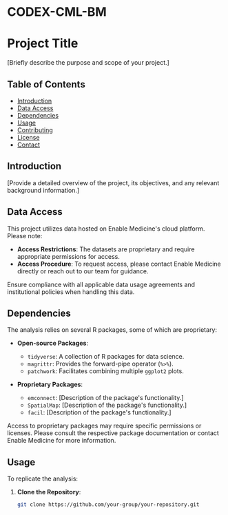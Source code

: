 # CODEX-CML-BM

# Project Title

[Briefly describe the purpose and scope of your project.]

## Table of Contents

- [Introduction](#introduction)
- [Data Access](#data-access)
- [Dependencies](#dependencies)
- [Usage](#usage)
- [Contributing](#contributing)
- [License](#license)
- [Contact](#contact)

## Introduction

[Provide a detailed overview of the project, its objectives, and any relevant background information.]

## Data Access

This project utilizes data hosted on Enable Medicine's cloud platform. Please note:

- **Access Restrictions**: The datasets are proprietary and require appropriate permissions for access.
- **Access Procedure**: To request access, please contact Enable Medicine directly or reach out to our team for guidance.

Ensure compliance with all applicable data usage agreements and institutional policies when handling this data.

## Dependencies

The analysis relies on several R packages, some of which are proprietary:

- **Open-source Packages**:
  - `tidyverse`: A collection of R packages for data science.
  - `magrittr`: Provides the forward-pipe operator (`%>%`).
  - `patchwork`: Facilitates combining multiple `ggplot2` plots.

- **Proprietary Packages**:
  - `emconnect`: [Description of the package's functionality.]
  - `SpatialMap`: [Description of the package's functionality.]
  - `facil`: [Description of the package's functionality.]

Access to proprietary packages may require specific permissions or licenses. Please consult the respective package documentation or contact Enable Medicine for more information.

## Usage

To replicate the analysis:

1. **Clone the Repository**:

   ```bash
   git clone https://github.com/your-group/your-repository.git
